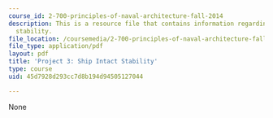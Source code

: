 ```yaml
---
course_id: 2-700-principles-of-naval-architecture-fall-2014
description: This is a resource file that contains information regarding ship intact
  stability.
file_location: /coursemedia/2-700-principles-of-naval-architecture-fall-2014/45d7928d293cc7d8b194d94505127044_MIT2_700F14_project_3.pdf
file_type: application/pdf
layout: pdf
title: 'Project 3: Ship Intact Stability'
type: course
uid: 45d7928d293cc7d8b194d94505127044

---
```

None